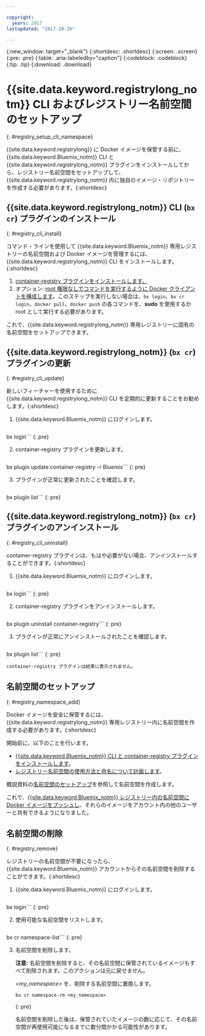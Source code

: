 ```yaml
---

copyright:
  years: 2017
lastupdated: "2017-10-26"

---
```


{:new_window: target="_blank"}
{:shortdesc: .shortdesc}
{:screen: .screen}
{:pre: .pre}
{:table: .aria-labeledby="caption"}
{:codeblock: .codeblock}
{:tip: .tip} 
{:download: .download}


# {{site.data.keyword.registrylong_notm}} CLI およびレジストリー名前空間のセットアップ
{: #registry_setup_cli_namespace}

{{site.data.keyword.registrylong}} に Docker イメージを保管する前に、{{site.data.keyword.Bluemix_notm}} CLI と {{site.data.keyword.registrylong_notm}} プラグインをインストールしてから、レジストリー名前空間をセットアップして、{{site.data.keyword.registrylong_notm}} 内に独自のイメージ・リポジトリーを作成する必要があります。{:shortdesc}


## {{site.data.keyword.registrylong_notm}} CLI (`bx cr`) プラグインのインストール
{: #registry_cli_install}

コマンド・ラインを使用して {{site.data.keyword.Bluemix_notm}} 専用レジストリーの名前空間および Docker イメージを管理するには、{{site.data.keyword.registrylong_notm}} CLI をインストールします。{:shortdesc}

1.  [container-registry プラグインをインストールします。
](index.html#registry_cli_install)
2.  オプション: [root 権限なしでコマンドを実行するように Docker クライアントを構成します](https://docs.docker.com/engine/installation/linux/linux-postinstall)。このステップを実行しない場合は、`bx login`、`bx cr login`、`docker pull`、`docker push` の各コマンドを、**sudo** を使用するか root として実行する必要があります。

これで、{{site.data.keyword.registrylong_notm}} 専用レジストリーに固有の名前空間をセットアップできます。

## {{site.data.keyword.registrylong_notm}} (`bx cr`) プラグインの更新
{: #registry_cli_update}

新しいフィーチャーを使用するために {{site.data.keyword.registrylong_notm}} CLI を定期的に更新することをお勧めします。{:shortdesc}

1.  {{site.data.keyword.Bluemix_notm}} にログインします。

    ```
bx login```
    {: pre}

2.  container-registry プラグインを更新します。

    ```
bx plugin update container-registry -r Bluemix```
    {: pre}

3.  プラグインが正常に更新されたことを確認します。

    ```
bx plugin list```
     {: pre}


## {{site.data.keyword.registrylong_notm}} (`bx cr`) プラグインのアンインストール
{: #registry_cli_uninstall}

container-registry プラグインは、もはや必要がない場合、アンインストールすることができます。{:shortdesc}

1.  {{site.data.keyword.Bluemix_notm}} にログインします。

    ```
bx login```
    {: pre}

2.  container-registry プラグインをアンインストールします。

    ```
bx plugin uninstall container-registry```
    {: pre}

3.  プラグインが正常にアンインストールされたことを確認します。

    ```
bx plugin list```
    {: pre}

    container-registry プラグインは結果に表示されません。


## 名前空間のセットアップ
{: #registry_namespace_add}

Docker イメージを安全に保管するには、{{site.data.keyword.registrylong_notm}} 専用レジストリー内に名前空間を作成する必要があります。{:shortdesc}

開始前に、以下のことを行います。

-   [{{site.data.keyword.Bluemix_notm}} CLI と container-registry プラグインをインストールします](#registry_cli_install)。
-   [レジストリー名前空間の使用方法と命名について計画します](registry_overview.html#registry_namespaces)。

概説資料の[名前空間のセットアップ](index.html#registry_namespace_add)を参照して名前空間を作成します。

これで、[{{site.data.keyword.Bluemix_notm}} レジストリー内の名前空間に Docker イメージをプッシュし](registry_images_.html#registry_images_pushing)、それらのイメージをアカウント内の他のユーザーと共有できるようになりました。

## 名前空間の削除
{: #registry_remove}

レジストリーの名前空間が不要になったら、{{site.data.keyword.Bluemix_notm}} アカウントからその名前空間を削除することができます。{:shortdesc}

1.  {{site.data.keyword.Bluemix_notm}} にログインします。

    ```
bx login```
    {: pre}

2.  使用可能な名前空間をリストします。

    ```
bx cr namespace-list```
    {: pre}

3.  名前空間を削除します。 

    **注意:** 名前空間を削除すると、その名前空間に保管されているイメージもすべて削除されます。このアクションは元に戻せません。
    
    _&lt;my_namespace&gt;_ を、削除する名前空間に置換します。


    ```
    bx cr namespace-rm <my_namespace>
    ```
    {: pre}

    名前空間を削除した後は、保管されていたイメージの数に応じて、その名前空間が再使用可能になるまでに数分間かかる可能性があります。
